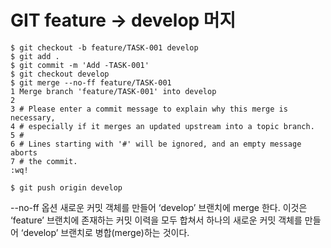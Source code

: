 # GIT feature -> develop 머지

```
$ git checkout -b feature/TASK-001 develop
$ git add .
$ git commit -m 'Add -TASK-001'
$ git checkout develop
$ git merge --no-ff feature/TASK-001
1 Merge branch 'feature/TASK-001' into develop
2
3 # Please enter a commit message to explain why this merge is necessary,
4 # especially if it merges an updated upstream into a topic branch.
5 #
6 # Lines starting with '#' will be ignored, and an empty message aborts
7 # the commit.
:wq!

$ git push origin develop
```

--no-ff 옵션
새로운 커밋 객체를 만들어 ‘develop’ 브랜치에 merge 한다.
이것은 ‘feature’ 브랜치에 존재하는 커밋 이력을 모두 합쳐서 하나의 새로운 커밋 객체를 만들어 ‘develop’ 브랜치로 병합(merge)하는 것이다.
